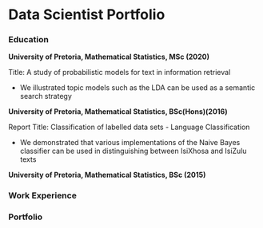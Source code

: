 # Data Scientist Portfolio

### Education 
**University of Pretoria, Mathematical Statistics, MSc (2020)**

Title: A study of probabilistic models for text in information retrieval
<ul>
  <li> We illustrated topic models such as the LDA can be used as a semantic search strategy </li>
</ul>

**University of Pretoria, Mathematical Statistics, BSc(Hons)(2016)**

Report Title: Classification of labelled data sets - Language Classification 
<ul>
    <li> We demonstrated that various implementations of the Naive Bayes classifier can be used in distinguishing between IsiXhosa and IsiZulu texts </li>
</ul>

**University of Pretoria, Mathematical Statistics, BSc (2015)**

### Work Experience

### Portfolio
